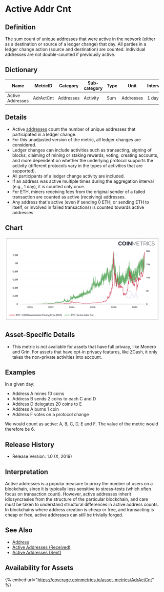# Active Addr Cnt

## **Definition**

The sum count of unique addresses that were active in the network (either as a destination or source of a ledger change) that day. All parties in a ledger change action (source and destination) are counted. Individual addresses are not double-counted if previously active.

## **Dictionary**

| Name             | **MetricID** | **Category** | **Sub-category** | **Type** | **Unit**  | **Interval** |
| ---------------- | ------------ | ------------ | ---------------- | -------- | --------- | ------------ |
| Active Addresses | AdrActCnt    | Addresses    | Activity         | Sum      | Addresses | 1 day        |

## **Details**

* Active [addresses](../../on-chain-basics.md#address) count the number of unique addresses that participated in a ledger change.
* For this unadjusted version of the metric, all ledger changes are considered.
* Ledger changes can include activities such as transacting, signing of blocks, claiming of mining or staking rewards, voting, creating accounts, and more dependent on whether the underlying protocol supports the activity (different protocols vary in the types of activities that are supported).
* All participants of a ledger change activity are included.
* If an address was active multiple times during the aggregation interval (e.g., 1 day), it is counted only once.
* For ETH, miners receiving fees from the original sender of a failed transaction are counted as active (receiving) addresses.
* Any address that's active (even if sending 0 ETH, or sending ETH to itself, or involved in failed transactions) is counted towards active addresses.

## **Chart**

![Source: CM Network Data Charts](<../../.gitbook/assets/Screen Shot 2020-12-09 at 7.40.04 PM.png>)

## **Asset-Specific Details**

* This metric is not available for assets that have full privacy, like Monero and Grin. For assets that have opt-in privacy features, like ZCash, it only takes the non-private activities into account.

## **Examples**

In a given day:

* Address A mines 10 coins
* Address B sends 2 coins to each C and D
* Address D delegates 20 coins to E
* Address A burns 1 coin
* Address F votes on a protocol change

We would count as active: A, B, C, D, E and F. The value of the metric would therefore be 6.

## **Release History**

* Release Version: 1.0 (X, 2019)

## **Interpretation**

Active addresses is a popular measure to proxy the number of users on a blockchain, since it is typically less sensitive to stress-tests (which often focus on transaction count). However, active addresses inherit idiosyncrasies from the structure of the particular blockchain, and care must be taken to understand structural differences in active address counts. In blockchains where address creation is cheap or free, and transacting is cheap or free, active addresses can still be trivially forged.

## **See Also**

* [Address](../../on-chain-basics.md#address)
* [Active Addresses (Received)](adractreccnt.md)
* [Active Addresses (Sent)](adractsentcnt.md)

## Availability for Assets

{% embed url="https://coverage.coinmetrics.io/asset-metrics/AdrActCnt" %}
